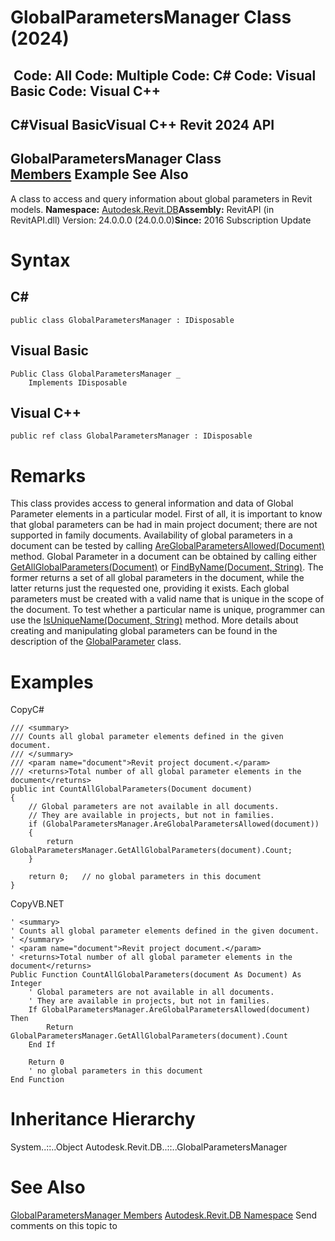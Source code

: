 # GlobalParametersManager Class (2024)

﻿
 Code: All Code: Multiple Code: C# Code: Visual Basic Code: Visual C++   
---  
C#Visual BasicVisual C++
Revit 2024 API  
---  
GlobalParametersManager Class  
[Members](9940520e-4932-0326-40e5-9b47b2a6b812.md "GlobalParametersManager Members") Example See Also  
---  
A class to access and query information about global parameters in Revit models. 
**Namespace:** [Autodesk.Revit.DB](87546ba7-461b-c646-cbb1-2cb8f5bff8b2.md "Autodesk.Revit.DB Namespace")**Assembly:** RevitAPI (in RevitAPI.dll) Version: 24.0.0.0 (24.0.0.0)**Since:** 2016 Subscription Update 
# Syntax
C#  
---  
```text
public class GlobalParametersManager : IDisposable
```
  
Visual Basic  
---  
```text
Public Class GlobalParametersManager _
	Implements IDisposable
```
  
Visual C++  
---  
```text
public ref class GlobalParametersManager : IDisposable
```
  
# Remarks
This class provides access to general information and data of Global Parameter elements in a particular model. First of all, it is important to know that global parameters can be had in main project document; there are not supported in family documents. Availability of global parameters in a document can be tested by calling [AreGlobalParametersAllowed(Document)](0191434b-d8c8-ed25-c81b-2679e8201460.md "AreGlobalParametersAllowed Method") method.
Global Parameter in a document can be obtained by calling either [GetAllGlobalParameters(Document)](62b46073-1a11-0cc8-1798-8d6d87719888.md "GetAllGlobalParameters Method") or [FindByName(Document, String)](7c7a7bd3-18e8-d9be-d9a7-66cd9ecdccc7.md "FindByName Method"). The former returns a set of all global parameters in the document, while the latter returns just the requested one, providing it exists.
Each global parameters must be created with a valid name that is unique in the scope of the document. To test whether a particular name is unique, programmer can use the [IsUniqueName(Document, String)](30f6c20b-2ddd-b584-8770-d7968bf70c29.md "IsUniqueName Method") method.
More details about creating and manipulating global parameters can be found in the description of the [GlobalParameter](b0e53a4a-84ad-abb4-358d-9797870f101b.md "GlobalParameter Class") class.
# Examples
CopyC#
```text
/// <summary>
/// Counts all global parameter elements defined in the given document. 
/// </summary>
/// <param name="document">Revit project document.</param>
/// <returns>Total number of all global parameter elements in the document</returns>
public int CountAllGlobalParameters(Document document)
{
    // Global parameters are not available in all documents.
    // They are available in projects, but not in families.
    if (GlobalParametersManager.AreGlobalParametersAllowed(document))
    {
        return GlobalParametersManager.GetAllGlobalParameters(document).Count;
    }

    return 0;   // no global parameters in this document
}
```

CopyVB.NET
```text
' <summary>
' Counts all global parameter elements defined in the given document. 
' </summary>
' <param name="document">Revit project document.</param>
' <returns>Total number of all global parameter elements in the document</returns>
Public Function CountAllGlobalParameters(document As Document) As Integer
    ' Global parameters are not available in all documents.
    ' They are available in projects, but not in families.
    If GlobalParametersManager.AreGlobalParametersAllowed(document) Then
        Return GlobalParametersManager.GetAllGlobalParameters(document).Count
    End If

    Return 0
    ' no global parameters in this document
End Function
```

# Inheritance Hierarchy
System..::..Object Autodesk.Revit.DB..::..GlobalParametersManager
# See Also
[GlobalParametersManager Members](9940520e-4932-0326-40e5-9b47b2a6b812.md "GlobalParametersManager Members")
[Autodesk.Revit.DB Namespace](87546ba7-461b-c646-cbb1-2cb8f5bff8b2.md "Autodesk.Revit.DB Namespace")
Send comments on this topic to 